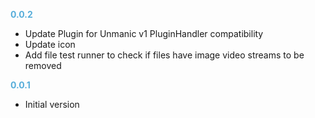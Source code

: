 **<span style="color:#56adda">0.0.2</span>**
- Update Plugin for Unmanic v1 PluginHandler compatibility
- Update icon
- Add file test runner to check if files have image video streams to be removed

**<span style="color:#56adda">0.0.1</span>**
- Initial version

